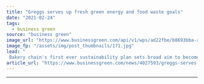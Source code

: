 ```yaml
---
title: "Greggs serves up fresh green energy and food waste goals"
date: "2021-02-24"
tags: 
  - business green
source: "business green"
image_url: "https://www.businessgreen.com/api/v1/wps/ad22fbe/b8693bba-a46d-4903-a9f7-b5b8875199d5/6/NEW-Vegan-Sausage-Roll-e1546416976474-185x114.jpg"
image_fp: "/assets/img/post_thumbnails/171.jpg"
lead: "
 Bakery chain's first ever sustainability plan sets broad aim to become a 'carbon neutral, zero waste business' ..."
article_url: "https://www.businessgreen.com/news/4027593/greggs-serves-fresh-green-energy-food-waste-goals"
---
```


---

